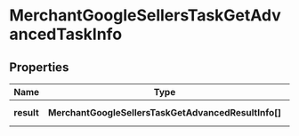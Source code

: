 # MerchantGoogleSellersTaskGetAdvancedTaskInfo

## Properties

| Name | Type | Description | Notes |
|------------ | ------------- | ------------- | -------------|
**result** | **MerchantGoogleSellersTaskGetAdvancedResultInfo[]** | array of results |[optional]|